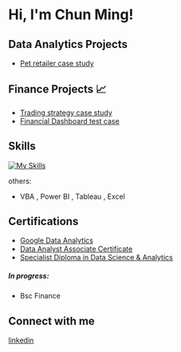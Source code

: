 <h1>Hi, I'm Chun Ming!


<h2>Data Analytics Projects</h2>

- [Pet retailer case study](https://github.com/cmong007/retailcasestudy)


<h2> Finance Projects 📈 </h2>

- [Trading strategy case study](https://github.com/cmong007/TradingSimulation/)
- [Financial Dashboard test case](https://github.com/cmong007/Finance-DashBoard/)

<h2> Skills </h2>

[![My Skills](https://skillicons.dev/icons?i=python,postgres&theme=light)](https://skillicons.dev)

others:

 - VBA , Power BI , Tableau , Excel

<h2> Certifications </h2>

- [Google Data Analytics](https://www.coursera.org/account/accomplishments/specialization/certificate/G8NZS74BEGXK)
- [Data Analyst Associate Certificate](https://www.datacamp.com/certificate/DAA0015081749628)
- [Specialist Diploma in Data Science & Analytics](https://i.imgur.com/CECRTt0.png)

<h5> In progress: </h5>

- Bsc Finance



<h2> Connect with me </h2>

[linkedin](https://linkedin.com/in/ong-chun-ming)


<!--
**cmong007/cmong007 is a ✨ _special_ ✨ repository because its `README.md` (this file) appears on your GitHub profile.

Here are some ideas to get you started:

- 🔭 I’m currently working on ...
- 🌱 I’m currently learning ...
- 👯 I’m looking to collaborate on ...
- 🤔 I’m looking for help with ...
- 💬 Ask me about ...
- 📫 How to reach me: ...
- 😄 Pronouns: ...
- ⚡ Fun fact: ...
-->
